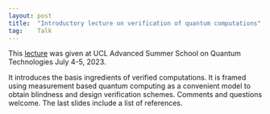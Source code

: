 ```yaml
---
layout: post
title:  "Introductory lecture on verification of quantum computations"
tag:    Talk
---
```

This [lecture](/assets/20230704.ucl.pdf) was given at UCL Advanced Summer School on Quantum Technologies July 4-5, 2023.

It introduces the basis ingredients of verified computations. It is framed using measurement based quantum computing as a convenient model to obtain blindness and design verification schemes. Comments and questions welcome. The last slides include a list of references.

